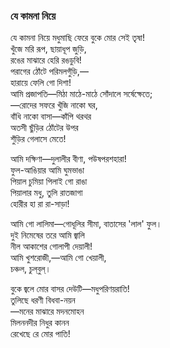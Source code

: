 ### যে কামনা নিয়ে
যে কামনা নিয়ে মধুমাছি ফেরে বুকে মোর সেই তৃষা!  
খুঁজে মরি রূপ, ছায়াধূপ জুড়ি,  
রঙের মাঝারে হেরি রঙডুবি!  
পরাগের ঠোঁটে পরিমলগুঁড়ি,—  
হারায়ে ফেলি গো দিশা!  
আমি প্রজাপতি—মিঠা মাঠে-মাঠে সোঁদালে সর্ষেক্ষেতে;  
—রোদের সফরে খুঁজি নাকো ঘর,  
বাঁধি নাকো বাসা—কাঁপি থরথর  
অতসী ছুঁড়ির ঠোঁটের উপর  
শুঁড়ির গেলাসে মেতে!  

আমি দক্ষিণা—দুলালীর বীণা, পউষপরশহারা!  
ফুল-আঙিয়ার আমি ঘুমভাঙা  
পিয়াল চুমিয়া পিলাই গো রাঙা  
পিয়ালার মধু, তুলি রাতজাগা  
হোরীর হা রা রা-সাড়া!  

আমি গো লালিমা—গোধূলির সীমা, বাতাসের 'লাল' ফুল।  
দুই নিমেষের তরে আমি জ্বালি  
নীল আকাশের গোলাপী দেয়ালী!  
আমি খুশরোজী,—আমি গো খেয়ালী,  
চঞ্চল, চুল্‌বুল্।  

বুকে জ্বলে মোর বাসর দেউটি—মধুপরিণয়রাতি!  
তুলিছে ধরণী বিধবা-নয়ন  
—মনের মাঝারে মদনমোহন  
মিলননদীর নিধুর কানন  
রেখেছে রে মোর পাতি!  
